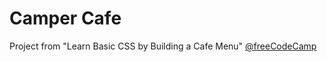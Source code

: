 # Camper Cafe 
Project from "Learn Basic CSS by Building a Cafe Menu" [@freeCodeCamp](https://www.freecodecamp.org/learn/2022/responsive-web-design/)
